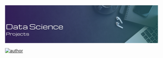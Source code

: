 <p align="center">
  <img src="banner.png" >
</p>

[![author](https://img.shields.io/badge/author-leticiagomes-blue.svg)](https://www.linkedin.com/in/leticia-gomescsilva/)
